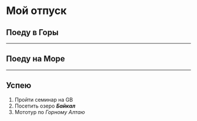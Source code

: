 # Мой отпуск

## Поеду в **Горы**
---

## Поеду на **Море**
---

## Успею
1. Пройти семинар на GB
2. Посетить озеро **_Байкал_**
3. Мототур по *Горному Алтаю*

